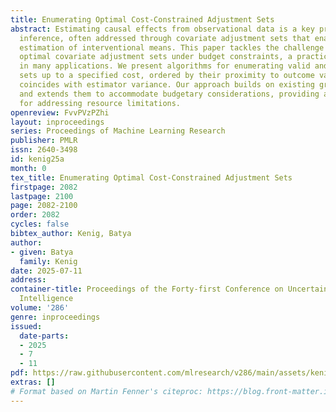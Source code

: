 ```yaml
---
title: Enumerating Optimal Cost-Constrained Adjustment Sets
abstract: Estimating causal effects from observational data is a key problem in causal
  inference, often addressed through covariate adjustment sets that enable unbiased
  estimation of interventional means. This paper tackles the challenge of finding
  optimal covariate adjustment sets under budget constraints, a practical concern
  in many applications. We present algorithms for enumerating valid and minimal adjustment
  sets up to a specified cost, ordered by their proximity to outcome variables, which
  coincides with estimator variance. Our approach builds on existing graphical criteria
  and extends them to accommodate budgetary considerations, providing a useful tool
  for addressing resource limitations.
openreview: FvvPVzPZhi
layout: inproceedings
series: Proceedings of Machine Learning Research
publisher: PMLR
issn: 2640-3498
id: kenig25a
month: 0
tex_title: Enumerating Optimal Cost-Constrained Adjustment Sets
firstpage: 2082
lastpage: 2100
page: 2082-2100
order: 2082
cycles: false
bibtex_author: Kenig, Batya
author:
- given: Batya
  family: Kenig
date: 2025-07-11
address:
container-title: Proceedings of the Forty-first Conference on Uncertainty in Artificial
  Intelligence
volume: '286'
genre: inproceedings
issued:
  date-parts:
  - 2025
  - 7
  - 11
pdf: https://raw.githubusercontent.com/mlresearch/v286/main/assets/kenig25a/kenig25a.pdf
extras: []
# Format based on Martin Fenner's citeproc: https://blog.front-matter.io/posts/citeproc-yaml-for-bibliographies/
---
```

